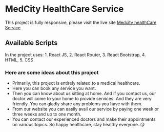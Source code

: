 # MedCity HealthCare Service

This project is fully responsive, please visit the live site [Medcity healthCare Service](https://medical-health-care-service.web.app/).

## Available Scripts

In the project uses: 1. React JS, 2. React Router, 3. React Bootstrap, 4. HTML, 5. CSS

### Here are some ideas about this project

- Primarily, this project is entirely related to a medical healthcare.
- Here you can book any service you want.
- Then you can know about us sitting at home. And if you contact us, our doctor will come to your home to provide services. And they are very friendly. You can gladly share any problems you have with them.
- From our website you can easily avail our service by paying one week or three weeks and up to one month.
- You can contact our experienced doctors and make their appointments on various topics. So happy healthcare, stay healthy everyone..😘

